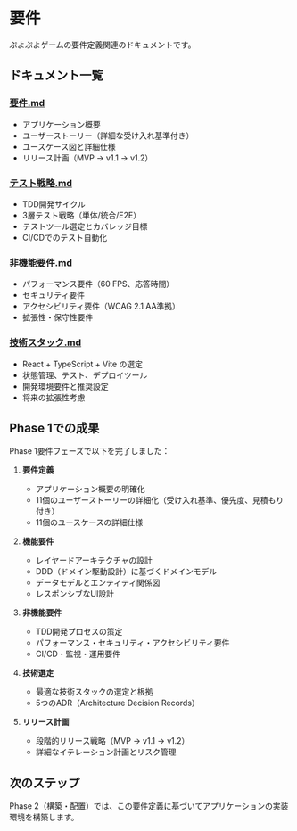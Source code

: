 # 要件

ぷよぷよゲームの要件定義関連のドキュメントです。

## ドキュメント一覧

### [要件.md](要件.md)
- アプリケーション概要
- ユーザーストーリー（詳細な受け入れ基準付き）
- ユースケース図と詳細仕様
- リリース計画（MVP → v1.1 → v1.2）

### [テスト戦略.md](テスト戦略.md)
- TDD開発サイクル
- 3層テスト戦略（単体/統合/E2E）
- テストツール選定とカバレッジ目標
- CI/CDでのテスト自動化

### [非機能要件.md](非機能要件.md)
- パフォーマンス要件（60 FPS、応答時間）
- セキュリティ要件
- アクセシビリティ要件（WCAG 2.1 AA準拠）
- 拡張性・保守性要件

### [技術スタック.md](技術スタック.md)
- React + TypeScript + Vite の選定
- 状態管理、テスト、デプロイツール
- 開発環境要件と推奨設定
- 将来の拡張性考慮

## Phase 1での成果

Phase 1要件フェーズで以下を完了しました：

1. **要件定義**
   - アプリケーション概要の明確化
   - 11個のユーザーストーリーの詳細化（受け入れ基準、優先度、見積もり付き）
   - 11個のユースケースの詳細仕様

2. **機能要件**
   - レイヤードアーキテクチャの設計
   - DDD（ドメイン駆動設計）に基づくドメインモデル
   - データモデルとエンティティ関係図
   - レスポンシブなUI設計

3. **非機能要件**
   - TDD開発プロセスの策定
   - パフォーマンス・セキュリティ・アクセシビリティ要件
   - CI/CD・監視・運用要件

4. **技術選定**
   - 最適な技術スタックの選定と根拠
   - 5つのADR（Architecture Decision Records）

5. **リリース計画**
   - 段階的リリース戦略（MVP → v1.1 → v1.2）
   - 詳細なイテレーション計画とリスク管理

## 次のステップ

Phase 2（構築・配置）では、この要件定義に基づいてアプリケーションの実装環境を構築します。